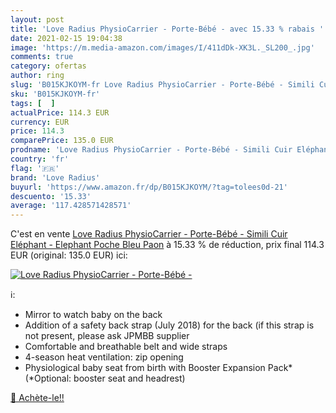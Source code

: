 ```yaml
---
layout: post
title: 'Love Radius PhysioCarrier - Porte-Bébé - avec 15.33 % rabais '
date: 2021-02-15 19:04:38
image: 'https://m.media-amazon.com/images/I/411dDk-XK3L._SL200_.jpg'
comments: true
category: ofertas
author: ring
slug: 'B015KJKOYM-fr Love Radius PhysioCarrier - Porte-Bébé - Simili Cuir...'
sku: 'B015KJKOYM-fr'
tags: [  ]
actualPrice: 114.3 EUR
currency: EUR
price: 114.3
comparePrice: 135.0 EUR
prodname: 'Love Radius PhysioCarrier - Porte-Bébé - Simili Cuir Eléphant - Elephant Poche Bleu Paon'
country: 'fr'
flag: '🇫🇷'
brand: 'Love Radius'
buyurl: 'https://www.amazon.fr/dp/B015KJKOYM/?tag=tolees0d-21'
descuento: '15.33'
average: '117.428571428571'
---
```


C'est en vente [Love Radius PhysioCarrier - Porte-Bébé - Simili Cuir Eléphant - Elephant Poche Bleu Paon](https://www.amazon.fr/dp/B015KJKOYM/?tag=tolees0d-21)  à  15.33 % de réduction, prix final  114.3 EUR (original: 135.0 EUR) ici:

[![Love Radius PhysioCarrier - Porte-Bébé -](https://m.media-amazon.com/images/I/411dDk-XK3L._SL200_.jpg)](https://www.amazon.fr/dp/B015KJKOYM/?tag=tolees0d-21)

ℹ️:

- Mirror to watch baby on the back
- Addition of a safety back strap (July 2018) for the back (if this strap is not present, please ask JPMBB supplier
- Comfortable and breathable belt and wide straps
- 4-season heat ventilation: zip opening
- Physiological baby seat from birth with Booster Expansion Pack* (*Optional: booster seat and headrest)

[🛒 Achète-le!!](https://www.amazon.fr/dp/B015KJKOYM/?tag=tolees0d-21)

